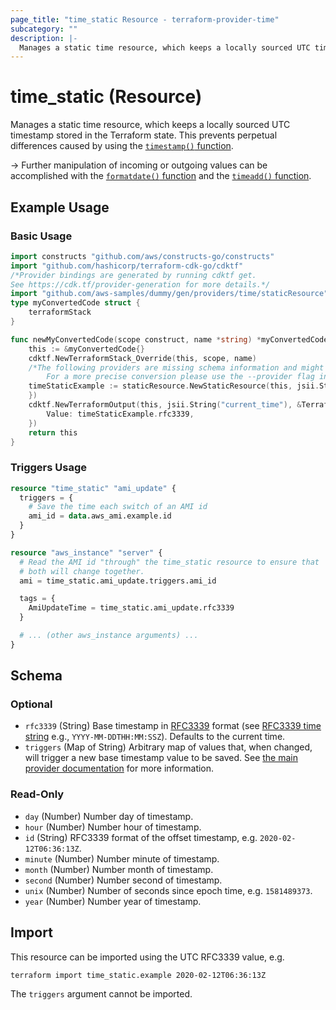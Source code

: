 ```yaml
---
page_title: "time_static Resource - terraform-provider-time"
subcategory: ""
description: |-
  Manages a static time resource, which keeps a locally sourced UTC timestamp stored in the Terraform state. This prevents perpetual differences caused by using the timestamp() function https://www.terraform.io/docs/configuration/functions/timestamp.html.
---
```


# time_static (Resource)

Manages a static time resource, which keeps a locally sourced UTC timestamp stored in the Terraform state. This prevents perpetual differences caused by using the [`timestamp()` function](https://www.terraform.io/docs/configuration/functions/timestamp.html).

-> Further manipulation of incoming or outgoing values can be accomplished with the [`formatdate()` function](https://www.terraform.io/docs/configuration/functions/formatdate.html) and the [`timeadd()` function](https://www.terraform.io/docs/configuration/functions/timeadd.html).

## Example Usage

### Basic Usage

```go
import constructs "github.com/aws/constructs-go/constructs"
import "github.com/hashicorp/terraform-cdk-go/cdktf"
/*Provider bindings are generated by running cdktf get.
See https://cdk.tf/provider-generation for more details.*/
import "github.com/aws-samples/dummy/gen/providers/time/staticResource"
type myConvertedCode struct {
	terraformStack
}

func newMyConvertedCode(scope construct, name *string) *myConvertedCode {
	this := &myConvertedCode{}
	cdktf.NewTerraformStack_Override(this, scope, name)
	/*The following providers are missing schema information and might need manual adjustments to synthesize correctly: time.
	    For a more precise conversion please use the --provider flag in convert.*/
	timeStaticExample := staticResource.NewStaticResource(this, jsii.String("example"), map[string]interface{}{
	})
	cdktf.NewTerraformOutput(this, jsii.String("current_time"), &TerraformOutputConfig{
		Value: timeStaticExample.rfc3339,
	})
	return this
}
```

### Triggers Usage

```terraform
resource "time_static" "ami_update" {
  triggers = {
    # Save the time each switch of an AMI id
    ami_id = data.aws_ami.example.id
  }
}

resource "aws_instance" "server" {
  # Read the AMI id "through" the time_static resource to ensure that
  # both will change together.
  ami = time_static.ami_update.triggers.ami_id

  tags = {
    AmiUpdateTime = time_static.ami_update.rfc3339
  }

  # ... (other aws_instance arguments) ...
}
```

<!-- schema generated by tfplugindocs -->
## Schema

### Optional

- `rfc3339` (String) Base timestamp in [RFC3339](https://datatracker.ietf.org/doc/html/rfc3339#section-5.8) format (see [RFC3339 time string](https://tools.ietf.org/html/rfc3339#section-5.8) e.g., `YYYY-MM-DDTHH:MM:SSZ`). Defaults to the current time.
- `triggers` (Map of String) Arbitrary map of values that, when changed, will trigger a new base timestamp value to be saved. See [the main provider documentation](../index.md) for more information.

### Read-Only

- `day` (Number) Number day of timestamp.
- `hour` (Number) Number hour of timestamp.
- `id` (String) RFC3339 format of the offset timestamp, e.g. `2020-02-12T06:36:13Z`.
- `minute` (Number) Number minute of timestamp.
- `month` (Number) Number month of timestamp.
- `second` (Number) Number second of timestamp.
- `unix` (Number) Number of seconds since epoch time, e.g. `1581489373`.
- `year` (Number) Number year of timestamp.


## Import

This resource can be imported using the UTC RFC3339 value, e.g.

```shell
terraform import time_static.example 2020-02-12T06:36:13Z
```

The `triggers` argument cannot be imported.
<!-- cache-key: cdktf-0.17.0-pre.9 input-2146f927c8bb8e527bb2f114b61e2f9275e5bb5fe013e14866a96eaf7e90c011 -->